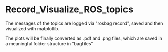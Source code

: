 # Record_Visualize_ROS_topics
The messages of the topics are logged via "rosbag record", saved and then visualized with matplotlib. 

The plots will be finally converted as .pdf and .png files, which are saved in a meaningful folder structure in "bagfiles"
